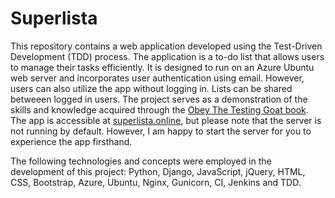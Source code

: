 # Superlista

This repository contains a web application developed using the Test-Driven Development (TDD) process. The application is a to-do list that allows users to manage their tasks efficiently. It is designed to run on an Azure Ubuntu web server and incorporates user authentication using email. However, users can also utilize the app without logging in. Lists can be shared betweeen logged in users. The project serves as a demonstration of the skills and knowledge acquired through the [Obey The Testing Goat book](https://www.obeythetestinggoat.com/). The app is accessible at [superlista.online](superlista.online), but please note that the server is not running by default. However, I am happy to start the server for you to experience the app firsthand.

The following technologies and concepts were employed in the development of this project: Python, Django, JavaScript, jQuery, HTML, CSS, Bootstrap, Azure, Ubuntu, Nginx, Gunicorn, CI, Jenkins and TDD.
